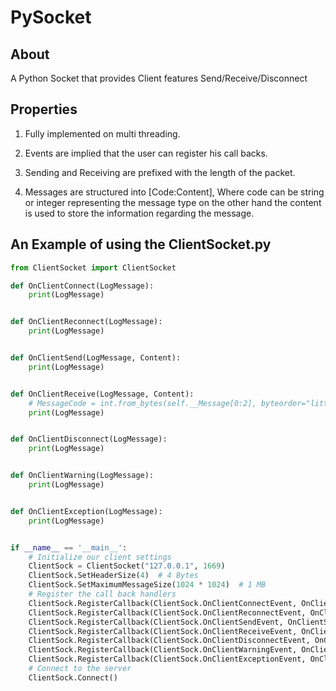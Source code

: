 # PySocket 

## About

A Python Socket that provides Client features Send/Receive/Disconnect

## Properties

 1. Fully implemented on multi threading.

 2. Events are implied that the user can register his call backs.

 3. Sending and Receiving are prefixed with the length of the packet.
 
 4. Messages are structured into [Code:Content], Where code can be string or integer representing the 
    message type on the other hand the content is used to store the information regarding the message.

## An Example of using the ClientSocket.py
```python
from ClientSocket import ClientSocket

def OnClientConnect(LogMessage):
    print(LogMessage)


def OnClientReconnect(LogMessage):
    print(LogMessage)


def OnClientSend(LogMessage, Content):
    print(LogMessage)


def OnClientReceive(LogMessage, Content):
    # MessageCode = int.from_bytes(self.__Message[0:2], byteorder="little")
    print(LogMessage)


def OnClientDisconnect(LogMessage):
    print(LogMessage)


def OnClientWarning(LogMessage):
    print(LogMessage)


def OnClientException(LogMessage):
    print(LogMessage)


if __name__ == '__main__':
    # Initialize our client settings
    ClientSock = ClientSocket("127.0.0.1", 1669)
    ClientSock.SetHeaderSize(4)  # 4 Bytes
    ClientSock.SetMaximumMessageSize(1024 * 1024)  # 1 MB
    # Register the call back handlers
    ClientSock.RegisterCallback(ClientSock.OnClientConnectEvent, OnClientConnect)
    ClientSock.RegisterCallback(ClientSock.OnClientReconnectEvent, OnClientReconnect)
    ClientSock.RegisterCallback(ClientSock.OnClientSendEvent, OnClientSend)
    ClientSock.RegisterCallback(ClientSock.OnClientReceiveEvent, OnClientReceive)
    ClientSock.RegisterCallback(ClientSock.OnClientDisconnectEvent, OnClientDisconnect)
    ClientSock.RegisterCallback(ClientSock.OnClientWarningEvent, OnClientWarning)
    ClientSock.RegisterCallback(ClientSock.OnClientExceptionEvent, OnClientException)
    # Connect to the server
    ClientSock.Connect()
```

